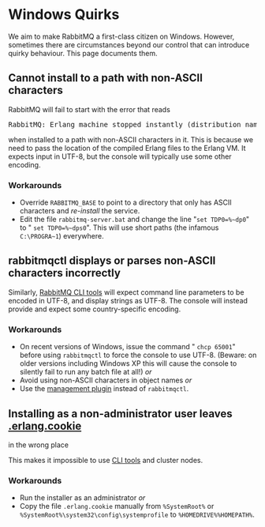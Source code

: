 <!--
Copyright (c) 2007-2019 Pivotal Software, Inc.

All rights reserved. This program and the accompanying materials
are made available under the terms of the under the Apache License,
Version 2.0 (the "License”); you may not use this file except in compliance
with the License. You may obtain a copy of the License at

http://www.apache.org/licenses/LICENSE-2.0

Unless required by applicable law or agreed to in writing, software
distributed under the License is distributed on an "AS IS" BASIS,
WITHOUT WARRANTIES OR CONDITIONS OF ANY KIND, either express or implied.
See the License for the specific language governing permissions and
limitations under the License.
-->

# Windows Quirks

We aim to make RabbitMQ a first-class citizen on
Windows. However, sometimes there are circumstances beyond our
control that can introduce quirky behaviour. This page documents
them.

## Cannot install to a path with non-ASCII characters

RabbitMQ will fail to start with the error that reads

<pre class="lang-text">
RabbitMQ: Erlang machine stopped instantly (distribution name conflict?)
</pre>

when installed to a path with non-ASCII characters in it.
This is because we need to pass the location of the compiled Erlang files to the Erlang VM.
It expects input in UTF-8, but the console will typically use some other encoding.

### Workarounds

<ul>
  <li>
    Override <code>RABBITMQ_BASE</code> to point to a directory
    that only has ASCII characters and <em>re-install</em> the
    service.
  </li>
  <li>
    Edit the file <code>rabbitmq-server.bat</code> and change the
    line "<code>set TDP0=%~dp0</code>" to "
    <code>set TDP0=%~dps0</code>". This will use short paths (the
    infamous <code>C:\PROGRA~1</code>) everywhere.
  </li>
</ul>

## rabbitmqctl displays or parses non-ASCII characters incorrectly

Similarly, [RabbitMQ CLI tools](/cli.html) will expect command line
parameters to be encoded in UTF-8, and display strings as
UTF-8. The console will instead provide and expect some
country-specific encoding.

### Workarounds

<ul>
  <li>
    On recent versions of Windows, issue the command "
    <code>chcp 65001</code>" before using <code>rabbitmqctl</code> to force
    the console to use UTF-8. (Beware: on older versions
    including Windows XP this will cause the console to silently
    fail to run any batch file at all!) <em>or</em>
  </li>
  <li>
    Avoid using non-ASCII characters in object names <em>or</em>
  </li>
  <li>
    Use the <a href="management.html">management plugin</a> instead of
    <code>rabbitmqctl</code>.
  </li>
</ul>

## Installing as a non-administrator user leaves <a href="/clustering.html#erlang-cookie">.erlang.cookie</a>
in the wrong place


This makes it impossible to use [CLI tools](/cli.html) and cluster nodes.

### Workarounds

<ul>
  <li>
    Run the installer as an administrator <em>or</em>
  </li>
  <li>
    Copy the file <code>.erlang.cookie</code> manually
    from <code>%SystemRoot%</code> or
    <code>%SystemRoot%\system32\config\systemprofile</code>
    to <code>%HOMEDRIVE%%HOMEPATH%</code>.
  </li>
</ul>
